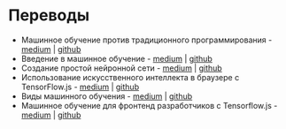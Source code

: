 # Переводы

- Машинное обучение против традиционного программирования - [medium](https://medium.com/maria-machine/oleksii-kharkovyna-machine-learning-vs-traditional-programming-6afd7dbfd3b8) | [github](/texts/oleksii-kharkovyna-machine-learning-vs-traditional-programming/readme.md)
- Введение в машинное обучение - [medium](https://medium.com/maria-machine/algorithmia-introduction-to-machine-learning-d955c74ba1e4) | [github](/texts/algorithmia-introduction-to-machine-learning/readme.md)
- Создание простой нейронной сети - [medium](https://medium.com/maria-machine/keno-leon-making-a-simple-neural-network-b9aa8a30bfc) | [github](/texts/keno-leon-making-a-simple-neural-network/readme.md)
- Использование искусственного интеллекта в браузере с TensorFlow.js - [medium](https://medium.com/maria-machine/ryan-marchildon-jan-scholz-bringing-artificial-intelligence-to-the-browser-with-tensorflowjs-b349e2d52624) | [github](/texts/ryan-marchildon-jan-scholz-bringing-artificial-intelligence-to-the-browser-with-tensorflowjs/readme.md)
- Виды машинного обучения - [medium](https://medium.com/maria-machine/hunter-heidenreich-what-are-the-types-of-machine-learning-53af8ef4d156) | [github](/texts/hunter-heidenreich-what-are-the-types-of-machine-learning/readme.md)
- Машинное обучение для фронтенд разработчиков с Tensorflow.js - [medium]() | [github](/texts/charlie-gerard-machine-learning-for-front-end-developers-with-tensorflowjs/readme.md)